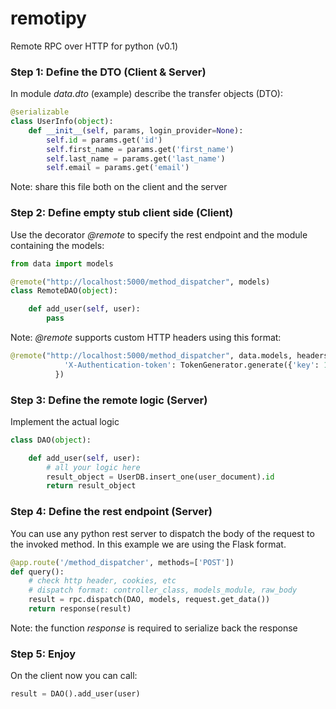 # remotipy
Remote RPC over HTTP for python (v0.1)

### Step 1: Define the DTO (Client & Server)

In module *data.dto* (example) describe the transfer objects (DTO):

```python
@serializable
class UserInfo(object):
    def __init__(self, params, login_provider=None):
        self.id = params.get('id')
        self.first_name = params.get('first_name')
        self.last_name = params.get('last_name')
        self.email = params.get('email')
```

Note: share this file both on the client and the server

### Step 2: Define empty stub client side (Client)

Use the decorator *@remote* to specify the rest endpoint and the module containing the models:

```python
from data import models

@remote("http://localhost:5000/method_dispatcher", models)
class RemoteDAO(object):

    def add_user(self, user):
        pass
```

Note: *@remote* supports custom HTTP headers using this format:
```python
@remote("http://localhost:5000/method_dispatcher", data.models, headers={
            'X-Authentication-token': TokenGenerator.generate({'key': 123456789})
          })
```

### Step 3: Define the remote logic (Server)

Implement the actual logic

```python
class DAO(object):

    def add_user(self, user):
        # all your logic here
        result_object = UserDB.insert_one(user_document).id
        return result_object
```

### Step 4: Define the rest endpoint (Server)

You can use any python rest server to dispatch the body of the request to the invoked method. In this example we are using the Flask format.

```python
@app.route('/method_dispatcher', methods=['POST'])
def query():
    # check http header, cookies, etc
    # dispatch format: controller_class, models_module, raw_body 
    result = rpc.dispatch(DAO, models, request.get_data())
    return response(result)
```

Note: the function *response* is required to serialize back the response

### Step 5: Enjoy

On the client now you can call:
```python
result = DAO().add_user(user)
```
